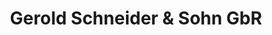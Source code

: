 ---
title: "Gerold Schneider & Sohn GbR"
url: /raschau-markersbach/gerold-schneider-und-sohn-gbr/
shop: Autowerkstatt
---